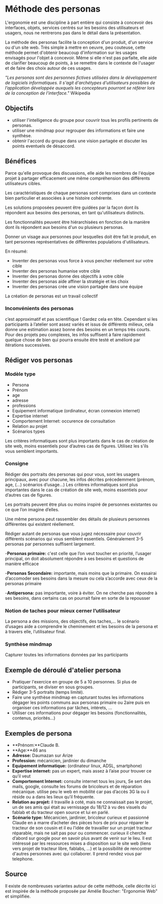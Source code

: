 <!--

---
title: Méthode des personas
description: La méthode des personas facilite la conception d'un produit, d'un service ou d'un site web. Très simple à mettre en oeuvre, peu couteuse, cette méthode permet d'obtenir beaucoup d'information sur les usages envisagés pour l'objet à concevoir. Même si elle n'est pas parfaite, elle aide de clarifier beaucoup de points, à se remettre dans le contexte de l'usager et de faire des choix autour de ces usages.
image_url: 
---

-->

# Méthode des personas

L'ergonomie est une discipline à part entière qui consiste à concevoir des interfaces, objets, services centrés sur les besoins des utilisateurs et usagers, nous ne rentrerons pas dans le détail dans la présentation. 

La méthode des personas facilite la conception d'un produit, d'un service ou d'un site web. Très simple à mettre en oeuvre, peu couteuse, cette méthode permet d'obtenir beaucoup d'information sur les usages envisagés pour l'objet à concevoir. Même si elle n'est pas parfaite, elle aide de clarifier beaucoup de points, à se remettre dans le contexte de l'usager et de faire des choix autour de ces usages.

*"Les personas sont des personnes fictives utilisées dans le développement de logiciels informatiques. Il s'agit d'archétypes d'utilisateurs possibles de l’application développée auxquels les concepteurs pourront se référer lors de la conception de l’interface."* Wikipedia

## Objectifs

- utiliser l'intelligence du groupe pour couvrir tous les profils pertinents de personas.
- utiliser une mindmap pour regrouper des informations et faire une synthèse.
- obtenir l'accord du groupe dans une vision partagée et discuter les points eventuels de désaccord.

## Bénéfices

Parce qu'elle provoque des discussions, elle aide les membres de l'équipe projet à partager efficacement une même compréhension des différents utilisateurs cibles.

Les caractéristiques de chaque personas sont comprises dans un contexte bien particulier et associées à une histoire cohérente.

Les solutions proposées peuvent être guidées par la façon dont ils répondent aux besoins des personas, en tant qu'utilisateurs distincts. 

Les fonctionnalités peuvent être hiérarchisées en fonction de la manière dont ils répondent aux besoins d'un ou plusieurs personas.

Donner un visage aux personnes pour lesquelles doit être fait le produit, en tant personnes représentatives de différentes populations d'utilisateurs. 

En résumé:

- Inventer des personas vous force à vous pencher réellement sur votre cible
- Inventer des personas humanise votre cible
- Inventer des personas donne des objectifs à votre cible
- Inventer des personas aide affiner la stratégie et les choix
- Inventer des personas crée une vision partagée dans une équipe

La création de personas est un travail collectif

### Inconvénients des personas
c’est approximatif et pas scientifique ! Gardez cela en tête. Cependant si les participants à l’atelier sont assez variés et issus de différents milieux, cela donne une estimation assez bonne des besoins en un temps très courts. Pour des projets peu complexes, les infos suffisent à faire rapidement quelque chose de bien qui pourra ensuite être testé et amélioré par itérations successives.



## Rédiger vos personas

### Modèle type

- Persona
- Prénom
- age
- adresse
- professions
- Equipement informatique (ordinateur, écran connexion internet)
- Expertise internet
- Comportement Internet: occurence de consultation
- Relation au projet
- Scénarios types


Les critères informatiques sont plus importants dans le cas de création de site web, moins essentiels pour d’autres cas de figures. Utilisez les s'ils vous semblent importants.

### Consigne

Rédiger des portraits des personas qui pour vous, sont les usagers principaux, avec pour chacune, les infos décrites précedemment (prénom, age, (...) scénarios d’usage…) Les critères informatiques sont plus importantes dans le cas de création de site web, moins essentiels pour d’autres cas de figures. 

Les portraits peuvent être plus ou moins inspiré de personnes existantes ou ce que l’on imagine d’elles.

Une même persona peut rassembler des détails de plusieurs personnes différentes qui existent réellement.

Rédiger autant de personas que vous jugez nécessaire pour couvrir différents scénarios qui vous semblent essentiels. Généralement 3-5 personas par personnes suffisent largement. 

-**Personas primaire:** c'est celle que l’on veut toucher en priorité, l’usager principal, on doit absolument répondre à ses besoins et questions de manière efficace

-**Personas Secondaire:** importante, mais moins que la primaire. 
On essairai d’accomoder ses besoins dans la mesure ou cela s’accorde avec ceux de la personas primaire

-**Antipersona:** pas importante, voire à éviter.
On ne cherche pas répondre à ses besoins, dans certains cas on pourrait faire en sorte de la repousser

### Notion de taches pour mieux cerner l’utilisateur

La persona a des missions, des objectifs, des taches,... le scénario d’usages aide a comprendre le cheminement et les besoins de la persona et à travers elle, l’utilisateur final.

### Synthèse mindmap

Capturer toutes les informations données par les participants

## Exemple de déroulé d'atelier persona

- Pratiquer l'exercice en groupe de 5 a 10 personnes. Si plus de participants, se diviser en sous groupes.
- Rédiger 3-5 portraits (temps limité).
- Faire une synthèse mindmap en capturant toutes les informations dégager les points communs aux personas primaire ou 2aire puis en organiser ces informations par tâches, intérets, ...
- Utiliser ces informations pour dégager les besoins (fonctionnalités, contenus,  priorités...)



## Exemples de persona
- **Prénom:**Claude B.
- **Age:**46 ans
- **Adresse:** Daumazan sur Arize
- **Profession:** mécanicien, jardinier du dimanche
- **Equipement informatique:** (ordinateur linux, ADSL, smartphone)
- **Expertise internet:** pas un expert, mais assez à l’aise pour trouver ce qu’il veut
- **Comportement Internet:** consulte internet tous les jours, Se sert des mails, google, consulte les forums de bricoleurs et de réparation mécanique. utilise peu le web en mobilité car pas d’accès 3G la ou il réside ou a dans les lieux qu’il fréquente.
- **Relation au projet:** il travaille à coté, mais ne connaissait pas le projet, un de ses amis qui était au vernissage du 18/12 à vu des visuels du fablab et du tracteur open source et lui en parlé.
- **Scénario type:** Mécanicien, jardinier, bricoleur curieux et passionné Claude en a marre d’acheter des pièces hors de prix pour réparer le tracteur de son cousin et il eu l’idée de travailler sur un projet tracteur réparable, mais ne sait pas pour ou commencer.  curieux il cherche d’abord sur google pour en savoir plus avant de venir sur le lieu. Il est intéressé par les ressources mises a disposition sur le site web (liens vers projet de tracteur libre, fablabs, …) et la possibilité de rencontrer d'autres personnes avec qui collaborer. Il prend rendez vous par telephone.


## Source
Il existe de nombreuses variantes autour de cette méthode, celle décrite ici est inspirée de la méthode proposée par Amélie Boucher: "Ergonomie Web" et simplifiée. 
